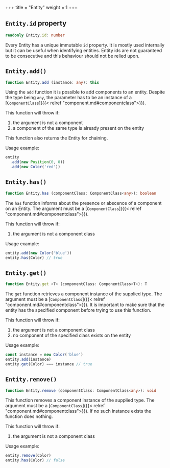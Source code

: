 +++
title = "Entity"
weight = 1
+++

## `Entity.id` property

```typescript
readonly Entity.id: number
```

Every Entity has a unique immutable `id` property. It is mostly used internally but
it can be useful when identifying entities. Entity ids are not guaranteed to
be consecutive and this behaviour should not be relied upon.


## `Entity.add()`

```typescript
function Entity.add (instance: any): this
```

Using the `add` function it is possible to add components to an entity. Despite
the type being `any`, the parameter has to be an instance of a
[`ComponentClass`]({{< relref "component.md#componentclass">}}).

This function will throw if:

1. the argument is not a component
1. a component of the same type is already present on the entity

This function also returns the Entity for chaining.

Usage example:

```typescript
entity
  .add(new Position(0, 0))
  .add(new Color('red'))
```

## `Entity.has()`

```typescript
function Entity.has (componentClass: ComponentClass<any>): boolean
```

The `has` function informs about the presence or abscence of a component on
an Entity. The argument must be a
[`ComponentClass`]({{< relref "component.md#componentclass">}}).

This function will throw if:

1. the argument is not a component class

Usage example:

```typescript
entity.add(new Color('blue'))
entity.has(Color) // true
```

## `Entity.get()`

```typescript
function Entity.get <T> (componentClass: ComponentClass<T>): T
```

The `get` function retrieves a component instance of the supplied type. The argument
must be a [`ComponentClass`]({{< relref "component.md#componentclass">}}). It
is important to make sure that the entity has the specified component before
trying to use this function.

This function will throw if:

1. the argument is not a component class
1. no component of the specified class exists on the entity

Usage example:

```typescript
const instance = new Color('blue')
entity.add(instance)
entity.get(Color) === instance // true
```

## `Entity.remove()`

```typescript
function Entity.remove (componentClass: ComponentClass<any>): void
```

This function removes a component instance of the supplied type. The argument
must be a [`ComponentClass`]({{< relref "component.md#componentclass">}}). If no
such instance exists the function does nothing.

This function will throw if:

1. the argument is not a component class

Usage example:

```typescript
entity.remove(Color)
entity.has(Color) // false
```

